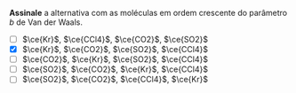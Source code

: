 **Assinale** a alternativa com as moléculas em ordem crescente do parâmetro $b$ de Van der Waals.

- [ ] $\ce{Kr}$, $\ce{CCl4}$, $\ce{CO2}$, $\ce{SO2}$
- [x] $\ce{Kr}$, $\ce{CO2}$, $\ce{SO2}$, $\ce{CCl4}$
- [ ] $\ce{CO2}$, $\ce{Kr}$, $\ce{SO2}$, $\ce{CCl4}$
- [ ] $\ce{SO2}$, $\ce{CO2}$, $\ce{Kr}$, $\ce{CCl4}$
- [ ] $\ce{SO2}$, $\ce{CO2}$, $\ce{CCl4}$, $\ce{Kr}$

